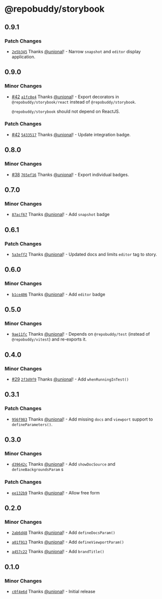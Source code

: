 # @repobuddy/storybook

## 0.9.1

### Patch Changes

- [`2e5b345`](https://github.com/repobuddy/storybook/commit/2e5b34566273dec30bb448ee5ce2612949978c95) Thanks [@unional](https://github.com/unional)! - Narrow `snapshot` and `editor` display application.

## 0.9.0

### Minor Changes

- [#42](https://github.com/repobuddy/storybook/pull/42) [`a1fc0e4`](https://github.com/repobuddy/storybook/commit/a1fc0e42a65e5f2fcaed2f3413259812fc17badb) Thanks [@unional](https://github.com/unional)! - Export decorators in `@repobuddy/storybook/react` instead of `@repobuddy/storybook`.

  `@repobuddy/storybook` should not depend on ReactJS.

### Patch Changes

- [#42](https://github.com/repobuddy/storybook/pull/42) [`5433517`](https://github.com/repobuddy/storybook/commit/5433517d6e91e2fe5711dd25a280e15247db04a1) Thanks [@unional](https://github.com/unional)! - Update integration badge.

## 0.8.0

### Minor Changes

- [#38](https://github.com/repobuddy/storybook/pull/38) [`765ef16`](https://github.com/repobuddy/storybook/commit/765ef1692c5c1f7c033ea678ec519d5085eef66b) Thanks [@unional](https://github.com/unional)! - Export individual badges.

## 0.7.0

### Minor Changes

- [`87acf67`](https://github.com/repobuddy/storybook/commit/87acf67af7bd37e839b1d0f72a08fb9b98872bfb) Thanks [@unional](https://github.com/unional)! - Add `snapshot` badge

## 0.6.1

### Patch Changes

- [`5a3eff2`](https://github.com/repobuddy/storybook/commit/5a3eff2e6a7ff87c5aef9b5f2269b2958e7f9e1f) Thanks [@unional](https://github.com/unional)! - Updated docs and limits `editor` tag to story.

## 0.6.0

### Minor Changes

- [`b1ce406`](https://github.com/repobuddy/storybook/commit/b1ce4062c78d6e3da4398f7dc357eeb7e4d63144) Thanks [@unional](https://github.com/unional)! - Add `editor` badge

## 0.5.0

### Minor Changes

- [`9ae11fc`](https://github.com/repobuddy/storybook/commit/9ae11fc35a993f14749e8908e2766c25e098d694) Thanks [@unional](https://github.com/unional)! - Depends on `@repobuddy/test` (instead of `@repobuddy/vitest`) and re-exports it.

## 0.4.0

### Minor Changes

- [#29](https://github.com/repobuddy/storybook/pull/29) [`2f3d9f9`](https://github.com/repobuddy/storybook/commit/2f3d9f98ce16a53cf41d7c088d861efebe8f2cb1) Thanks [@unional](https://github.com/unional)! - Add `whenRunningInTest()`

## 0.3.1

### Patch Changes

- [`956f983`](https://github.com/repobuddy/storybook/commit/956f98379086371c0c6f4982e711299302078bc2) Thanks [@unional](https://github.com/unional)! - Add missing `docs` and `viewport` support to `defineParameters()`.

## 0.3.0

### Minor Changes

- [`d39642c`](https://github.com/repobuddy/storybook/commit/d39642c8ad95be9bf62178b1c71af9c987a23764) Thanks [@unional](https://github.com/unional)! - Add `showDocSource` and `defineBackgroundsParam`
  s

### Patch Changes

- [`ee132b9`](https://github.com/repobuddy/storybook/commit/ee132b9aa6e1c15ccac3680d0348b192147fbc1f) Thanks [@unional](https://github.com/unional)! - Allow free form

## 0.2.0

### Minor Changes

- [`2ab6d48`](https://github.com/repobuddy/storybook/commit/2ab6d4896a547939f3d7eb78d793975bcadc4fec) Thanks [@unional](https://github.com/unional)! - Add `defineDocsParam()`

- [`a01f913`](https://github.com/repobuddy/storybook/commit/a01f913bbd90e4dc485e1f09b5bef31488412d8c) Thanks [@unional](https://github.com/unional)! - Add `defineViewportParam()`

- [`a457c22`](https://github.com/repobuddy/storybook/commit/a457c228fd22627d5433d31e2adf1bc453428c8a) Thanks [@unional](https://github.com/unional)! - Add `brandTitle()`

## 0.1.0

### Minor Changes

- [`c0f4e6d`](https://github.com/repobuddy/storybook/commit/c0f4e6d08fe4ccbe386f09d24afc9090f6c030f5) Thanks [@unional](https://github.com/unional)! - Initial release
